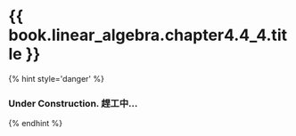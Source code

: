 # {{ book.linear_algebra.chapter4.4_4.title }}
<!-- notoc -->

{% hint style='danger' %}
### Under Construction. 趕工中...
{% endhint %}